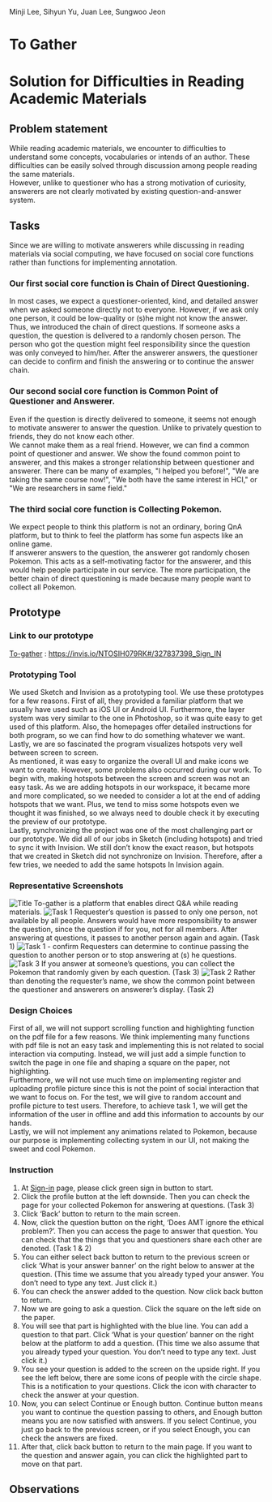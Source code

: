 Minji Lee, Sihyun Yu, Juan Lee, Sungwoo Jeon
# To Gather
# Solution for Difficulties in Reading Academic Materials

## Problem statement
While reading academic materials, we encounter to difficulties to understand some concepts, vocabularies or intends of an author. These difficulties can be easily solved through discussion among people reading the same materials.  
However, unlike to questioner who has a strong motivation of curiosity, answerers are not clearly motivated by existing question-and-answer system.

## Tasks
Since we are willing to motivate answerers while discussing in reading materials via social computing, we have focused on social core functions rather than functions for implementing annotation.

### Our first social core function is Chain of Direct Questioning.
In most cases, we expect a questioner-oriented, kind, and detailed answer when we asked someone directly not to everyone. However, if we ask only one person, it could be low-quality or (s)he might not know the answer.  
Thus, we introduced the chain of direct questions. If someone asks a question, the question is delivered to a randomly chosen person. The person who got the question might feel responsibility since the question was only conveyed to him/her. After the answerer answers, the questioner can decide to confirm and finish the answering or to continue the answer chain. 

### Our second social core function is Common Point of Questioner and Answerer.
Even if the question is directly delivered to someone, it seems not enough to motivate answerer to answer the question. Unlike to privately question to friends, they do not know each other.  
We cannot make them as a real friend. However, we can find a common point of questioner and answer. We show the found common point to answerer, and this makes a stronger relationship between questioner and answerer. There can be many of examples, "I helped you before!", "We are taking the same course now!", "We both have the same interest in HCI," or "We are researchers in same field."

### The third social core function is Collecting Pokemon.
We expect people to think this platform is not an ordinary, boring QnA platform, but to think to feel the platform has some fun aspects like an online game.  
If answerer answers to the question, the answerer got randomly chosen Pokemon. This acts as a self-motivating factor for the answerer, and this would help people participate in our service. The more participation, the better chain of direct questioning is made because many people want to collect all Pokemon.

## Prototype

### Link to our prototype
[To-gather](https://invis.io/NTOSIH079RK#/327837398_Sign_IN) : https://invis.io/NTOSIH079RK#/327837398_Sign_IN

### Prototyping Tool
We used Sketch and Invision as a prototyping tool. We use these prototypes for a few reasons. First of all, they provided a familiar platform that we usually have used such as iOS UI or Android UI. Furthermore, the layer system was very similar to the one in Photoshop, so it was quite easy to get used of this platform. Also, the homepages offer detailed instructions for both program, so we can find how to do something whatever we want. Lastly, we are so fascinated the program visualizes hotspots very well between screen to screen.  
As mentioned, it was easy to organize the overall UI and make icons we want to create. However, some problems also occurred during our work. To begin with, making hotspots between the screen and screen was not an easy task. As we are adding hotspots in our workspace, it became more and more complicated, so we needed to consider a lot at the end of adding hotspots that we want. Plus, we tend to miss some hotspots even we thought it was finished, so we always need to double check it by executing the preview of our prototype.  
Lastly, synchronizing the project was one of the most challenging part or our prototype. We did all of our jobs in Sketch (including hotspots) and tried to sync it with Invision. We still don’t know the exact reason, but hotspots that we created in Sketch did not synchronize on Invision. Therefore, after a few tries, we needed to add the same hotspots In Invision again. 

### Representative Screenshots
![Title](./images/lofi1.png)
To-gather is a platform that enables direct Q&A while reading materials.
![Task 1](./images/lofi2.png)
Requester’s question is passed to only one person, not available by all people. Answers would have more responsibility to answer the question, since the question if for you, not for all members. After answering at questions, it passes to another person again and again. (Task 1)
![Task 1 - confirm](./images/lofi3.png)
Requesters can determine to continue passing the question to another person or to stop answering at (s) he questions.
![Task 3](./images/lofi4.png)
If you answer at someone’s questions, you can collect the Pokemon that randomly given by each question. (Task 3)
![Task 2](./images/lofi5.png)
Rather than denoting the requester’s name, we show the common point between the questioner and answerers on answerer’s display.  (Task 2)

### Design Choices
First of all, we will not support scrolling function and highlighting function on the pdf file for a few reasons. We think implementing many functions with pdf file is not an easy task and implementing this is not related to social interaction via computing. Instead, we will just add a simple function to switch the page in one file and shaping a square on the paper, not highlighting.  
Furthermore, we will not use much time on implementing register and uploading profile picture since this is not the point of social interaction that we want to focus on. For the test, we will give to random account and profile picture to test users. Therefore, to achieve task 1, we will get the information of the user in offline and add this information to accounts by our hands.  
Lastly, we will not implement any animations related to Pokemon, because our purpose is implementing collecting system in our UI, not making the sweet and cool Pokemon. 

### Instruction
1. At [Sign-in](https://invis.io/NTOSIH079RK#/327837398_Sign_IN) page, please click green sign in button to start.
2. Click the profile button at the left downside. Then you can check the page for your collected Pokemon for answering at questions. (Task 3)
3. Click ‘Back’ button to return to the main screen.
4. Now, click the question button on the right, ‘Does AMT ignore the ethical problem?’. Then you can access the page to answer that question. You can check that the things that you and questioners share each other are denoted. (Task 1 & 2)
5. You can either select back button to return to the previous screen or click ‘What is your answer banner’ on the right below to answer at the question. (This time we assume that you already typed your answer. You don’t need to type any text. Just click it.)
6. You can check the answer added to the question. Now click back button to return. 
7. Now we are going to ask a question. Click the square on the left side on the paper. 
8. You will see that part is highlighted with the blue line. You can add a question to that part. Click ‘What is your question’ banner on the right below at the platform to add a question. (This time we also assume that you already typed your question. You don’t need to type any text. Just click it.)
9. You see your question is added to the screen on the upside right. If you see the left below, there are some icons of people with the circle shape. This is a notification to your questions. Click the icon with character to check the answer at your question.
10. Now, you can select Continue or Enough button. Continue button means you want to continue the question passing to others, and Enough button means you are now satisfied with answers.  If you select Continue, you just go back to the previous screen, or if you select Enough, you can check the answers are fixed.
11. After that, click back button to return to the main page. If you want to the question and answer again, you can click the highlighted part to move on that part.

## Observations